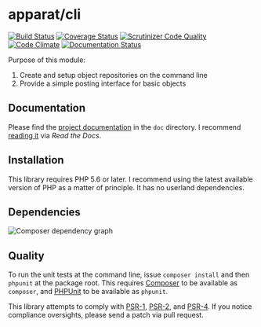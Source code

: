 # apparat/cli

[![Build Status](https://secure.travis-ci.org/apparat/cli.svg)](https://travis-ci.org/apparat/cli)
[![Coverage Status](https://coveralls.io/repos/github/apparat/cli/badge.svg?branch=master)](https://coveralls.io/github/apparat/cli?branch=master)
[![Scrutinizer Code Quality](https://scrutinizer-ci.com/g/apparat/cli/badges/quality-score.png?b=master)](https://scrutinizer-ci.com/g/apparat/cli/?branch=master)
[![Code Climate](https://codeclimate.com/github/apparat/cli/badges/gpa.svg)](https://codeclimate.com/github/apparat/cli)
[![Documentation Status](https://readthedocs.org/projects/apparat-cli/badge/?version=latest)](http://apparat-cli.readthedocs.io/en/latest/?badge=latest)

Purpose of this module:

1. Create and setup object repositories on the command line
2. Provide a simple posting interface for basic objects

## Documentation

Please find the [project documentation](doc/index.md) in the `doc` directory. I recommend [reading it](http://apparat-cli.readthedocs.io/) via *Read the Docs*.

## Installation

This library requires PHP 5.6 or later. I recommend using the latest available version of PHP as a matter of principle. It has no userland dependencies.

## Dependencies

![Composer dependency graph](https://rawgit.com/apparat/cli/master/doc/dependencies.svg)

## Quality

To run the unit tests at the command line, issue `composer install` and then `phpunit` at the package root. This requires [Composer](http://getcomposer.org/) to be available as `composer`, and [PHPUnit](http://phpunit.de/manual/) to be available as `phpunit`.

This library attempts to comply with [PSR-1][], [PSR-2][], and [PSR-4][]. If you notice compliance oversights, please send a patch via pull request.

[PSR-1]: https://github.com/php-fig/fig-standards/blob/master/accepted/PSR-1-basic-coding-standard.md
[PSR-2]: https://github.com/php-fig/fig-standards/blob/master/accepted/PSR-2-coding-style-guide.md
[PSR-4]: https://github.com/php-fig/fig-standards/blob/master/accepted/PSR-4-autoloader.md
